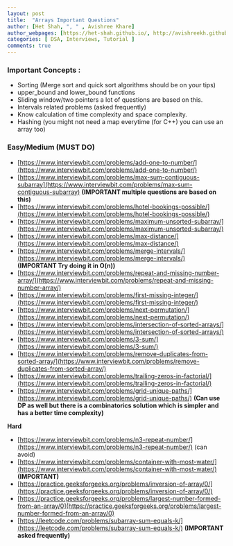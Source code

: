 ```yaml
---
layout: post
title:  "Arrays Important Questions"
author: [Het Shah, ", " , Avishree Khare]
author_webpages: [https://het-shah.github.io/, http://avishreekh.github.io/]
categories: [ DSA, Interviews, Tutorial ]
comments: true
---
```


### Important Concepts : 

- Sorting (Merge sort and quick sort algorithms should be on your tips)
- upper_bound and lower_bound functions 
- Sliding window/two pointers a lot of questions are based on this.
- Intervals related problems (asked frequently)
- Know calculation of time complexity and space complexity.
- Hashing (you might not need a map everytime (for C++) you can use an array too)

### Easy/Medium (MUST DO)

- [https://www.interviewbit.com/problems/add-one-to-number/](https://www.interviewbit.com/problems/add-one-to-number/) 
- [https://www.interviewbit.com/problems/max-sum-contiguous-subarray](https://www.interviewbit.com/problems/max-sum-contiguous-subarray) **(IMPORTANT multiple questions are based on this)**
- [https://www.interviewbit.com/problems/hotel-bookings-possible/](https://www.interviewbit.com/problems/hotel-bookings-possible/)
- [https://www.interviewbit.com/problems/maximum-unsorted-subarray/](https://www.interviewbit.com/problems/maximum-unsorted-subarray/)
- [https://www.interviewbit.com/problems/max-distance/](https://www.interviewbit.com/problems/max-distance/) 
- [https://www.interviewbit.com/problems/merge-intervals/](https://www.interviewbit.com/problems/merge-intervals/) **(IMPORTANT Try doing it in O(n))**
- [https://www.interviewbit.com/problems/repeat-and-missing-number-array/](https://www.interviewbit.com/problems/repeat-and-missing-number-array/) 
- [https://www.interviewbit.com/problems/first-missing-integer/](https://www.interviewbit.com/problems/first-missing-integer/) 
- [https://www.interviewbit.com/problems/next-permutation/](https://www.interviewbit.com/problems/next-permutation/)
- [https://www.interviewbit.com/problems/intersection-of-sorted-arrays/](https://www.interviewbit.com/problems/intersection-of-sorted-arrays/)
- [https://www.interviewbit.com/problems/3-sum/](https://www.interviewbit.com/problems/3-sum/) 
- [https://www.interviewbit.com/problems/remove-duplicates-from-sorted-array/](https://www.interviewbit.com/problems/remove-duplicates-from-sorted-array/)
- [https://www.interviewbit.com/problems/trailing-zeros-in-factorial/](https://www.interviewbit.com/problems/trailing-zeros-in-factorial/)
- [https://www.interviewbit.com/problems/grid-unique-paths/](https://www.interviewbit.com/problems/grid-unique-paths/) **(Can use DP as well but there is a combinatorics solution which is simpler and has a better time complexity)**

**Hard**

- [https://www.interviewbit.com/problems/n3-repeat-number/](https://www.interviewbit.com/problems/n3-repeat-number/) (can avoid)
- [https://www.interviewbit.com/problems/container-with-most-water/](https://www.interviewbit.com/problems/container-with-most-water/) **(IMPORTANT)**
- [https://practice.geeksforgeeks.org/problems/inversion-of-array/0/](https://practice.geeksforgeeks.org/problems/inversion-of-array/0/)
- [https://practice.geeksforgeeks.org/problems/largest-number-formed-from-an-array/0](https://practice.geeksforgeeks.org/problems/largest-number-formed-from-an-array/0) 
- [https://leetcode.com/problems/subarray-sum-equals-k/](https://leetcode.com/problems/subarray-sum-equals-k/) **(IMPORTANT asked frequently)**